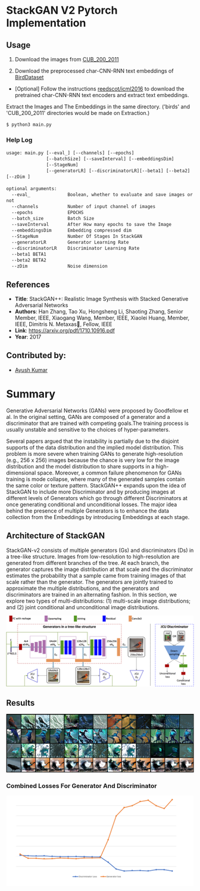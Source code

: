 # StackGAN V2 Pytorch Implementation

## Usage

1. Download the images from [CUB_200_2011](https://drive.google.com/file/d/1hbzc_P1FuxMkcabkgn9ZKinBwW683j45/view?usp=sharing)

2. Download the preprocessed char-CNN-RNN text embeddings of [BirdDataset](https://drive.google.com/file/d/1jRaRaZC7rSCtSgiCRlCA9_mBH7avCNpg/view?usp=sharing)
   
- [Optional] Follow the instructions [reedscot/icml2016](https://github.com/reedscot/icml2016) to download the pretrained char-CNN-RNN text encoders and extract text embeddings.

Extract the Images and The Embeddings in the same directory. ('birds' and 'CUB_200_2011' directories would be made on Extraction.)
```bash
$ python3 main.py 
```
### Help Log
```
usage: main.py [--eval_] [--channels] [--epochs]
               [--batchSize] [--saveInterval] [--embeddingsDim]
               [--StageNum]
               [--generatorLR] [--discriminatorLR][--beta1] [--beta2][--zDim ]

optional arguments:
  --eval_              Boolean, whether to evaluate and save images or not
  --channels           Number of input channel of images
  --epochs             EPOCHS
  --batch_size         Batch Size
  --saveInterval       After How many epochs to save the Image
  --embeddingsDim      Embedding compressed dim
  --StageNum           Number Of Stages In StackGAN
  --generatorLR        Generator Learning Rate
  --discriminatorLR    Discriminator Learning Rate
  --beta1 BETA1
  --beta2 BETA2
  --zDim               Noise dimension
```

## References

* **Title**: StackGAN++: Realistic Image Synthesis
with Stacked Generative Adversarial Networks
* **Authors**: Han Zhang, Tao Xu, Hongsheng Li, Shaoting Zhang, Senior Member, IEEE,
Xiaogang Wang, Member, IEEE, Xiaolei Huang, Member, IEEE, Dimitris N. Metaxas, Fellow, IEEE
* **Link**: https://arxiv.org/pdf/1710.10916.pdf
* **Year**: 2017

## Contributed by:
* [Ayush Kumar](https://github.com/kumayu0108)

# Summary 
Generative Adversarial Networks (GANs) were proposed by
Goodfellow et al. In the original setting, GANs are composed
of a generator and a discriminator that are trained with
competing goals.The training process is usually unstable and sensitive to the choices of hyper-parameters.

Several papers argued that the instability is partially due to the disjoint supports of the
data distribution and the implied model distribution. This problem is more severe when training GANs to generate
high-resolution (e.g., 256 x 256) images because the chance is
very low for the image distribution and the model distribution
to share supports in a high-dimensional space. Moreover,
a common failure phenomenon for GANs training is mode
collapse, where many of the generated samples contain the
same color or texture pattern. StackGAN++ expands upon the idea of StackGAN to include more Discriminator and by producing images at different levels of Generators which go through different Discriminators at once generating conditional and unconditional losses. The major idea behind the presence of multiple Generators is to enhance the data collection from the Embeddings by introducing Embeddings at each stage.

## Architecture of StackGAN

StackGAN-v2 consists of
multiple generators (Gs) and discriminators (Ds) in a tree-like
structure. Images from low-resolution to high-resolution are
generated from different branches of the tree. At each branch,
the generator captures the image distribution at that scale and
the discriminator estimates the probability that a sample came
from training images of that scale rather than the generator.
The generators are jointly trained to approximate the multiple distributions, and the generators and discriminators are trained
in an alternating fashion. In this section, we explore two types
of multi-distributions: (1) multi-scale image distributions; and
(2) joint conditional and unconditional image distributions.

![1](./Assets/framework.jpg)

## Results

![2](./Assets/stack_gan_sample_image.png) 

### Combined Losses For Generator And Discriminator

![2](./Assets/loss_graph.png)
